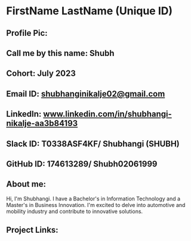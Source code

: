 # FirstName LastName (Unique ID)
## Profile Pic: 
## Call me by this name: Shubh
## Cohort: July 2023
## Email ID: shubhanginikalje02@gmail.com
## LinkedIn: www.linkedin.com/in/shubhangi-nikalje-aa3b84193
## Slack ID: T0338ASF4KF/ Shubhangi (SHUBH)
## GitHub ID: 174613289/ Shubh02061999
## About me: 
Hi, I'm Shubhangi. I have a Bachelor's in Information Technology and a Master's in Business Innovation. I'm excited to delve into automotive and mobility industry and contribute to innovative solutions.

## Project Links:
